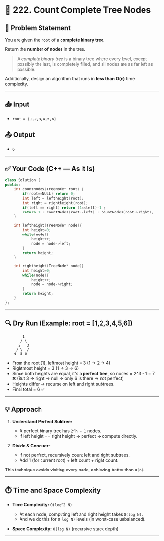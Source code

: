 
# 🌳 222. Count Complete Tree Nodes

## 📝 Problem Statement

You are given the `root` of a **complete binary tree**.

Return the **number of nodes** in the tree.

> A *complete binary tree* is a binary tree where every level, except possibly the last, is completely filled, and all nodes are as far left as possible.

Additionally, design an algorithm that runs in **less than O(n)** time complexity.

---

## 📥 Input

* `root = [1,2,3,4,5,6]`

## 📤 Output

* `6`

---

## ✅ Your Code (C++ — **As It Is**)

```cpp
class Solution {
public:
    int countNodes(TreeNode* root) {
        if(root==NULL) return 0;
        int left = leftheight(root);
        int right = rightheight(root);
        if(left == right) return (1<<left)-1 ;
        return 1 + countNodes(root->left) + countNodes(root->right);
    }

    int leftheight(TreeNode* node){
        int height=0;
        while(node){
            height++;
            node = node->left;
        }
        return height;
    }

    int rightheight(TreeNode* node){
        int height=0;
        while(node){
            height++;
            node = node->right;
        }
        return height;
    }
};
```

---

## 🔍 Dry Run (Example: root = \[1,2,3,4,5,6])

```
        1
       / \
      2   3
     / \  /
    4  5 6
```

* From the root (1), leftmost height = 3 (1 → 2 → 4)
* Rightmost height = 3 (1 → 3 → 6)
* Since both heights are equal, it's a **perfect tree**, so nodes = 2^3 - 1 = 7 ❌ (But 3 → right → null ⇒ only 6 is there → not perfect)
* Heights differ → recurse on left and right subtrees.
* Final total = 6 ✅

---

## 💡 Approach

1. **Understand Perfect Subtree:**

   * A perfect binary tree has `2^h - 1` nodes.
   * If left height == right height → perfect → compute directly.
2. **Divide & Conquer:**

   * If not perfect, recursively count left and right subtrees.
   * Add 1 (for current root) + left count + right count.

This technique avoids visiting every node, achieving better than `O(n)`.

---

## ⏱️ Time and Space Complexity

* **Time Complexity:** `O(log^2 N)`

  * At each node, computing left and right height takes `O(log N)`.
  * And we do this for `O(log N)` levels (in worst-case unbalanced).
* **Space Complexity:** `O(log N)` (recursive stack depth)

---
